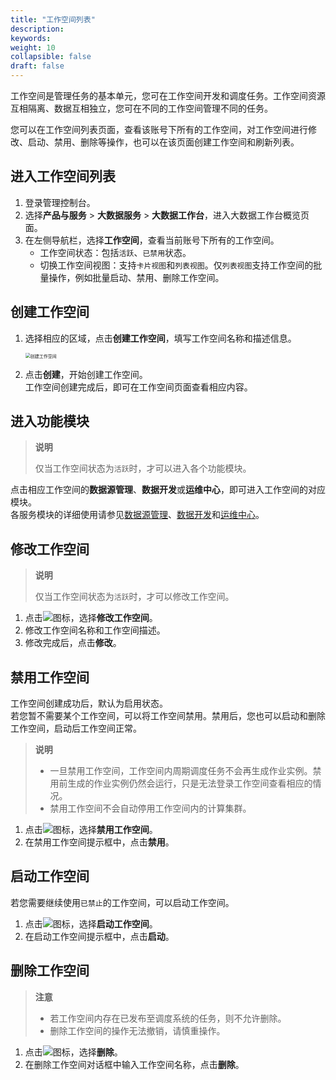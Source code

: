 ```yaml
---
title: "工作空间列表"
description:  
keywords: 
weight: 10
collapsible: false
draft: false
---
```

   
工作空间是管理任务的基本单元，您可在工作空间开发和调度任务。工作空间资源互相隔离、数据互相独立，您可在不同的工作空间管理不同的任务。

您可以在工作空间列表页面，查看该账号下所有的工作空间，对工作空间进行修改、启动、禁用、删除等操作，也可以在该页面创建工作空间和刷新列表。

## 进入工作空间列表

1. 登录管理控制台。
2. 选择**产品与服务** > **大数据服务** > **大数据工作台**，进入大数据工作台概览页面。
3. 在左侧导航栏，选择**工作空间**，查看当前账号下所有的工作空间。    
   - 工作空间状态：包括`活跃`、`已禁用`状态。     
   - 切换工作空间视图：支持`卡片视图`和`列表视图`。仅`列表视图`支持工作空间的批量操作，例如批量启动、禁用、删除工作空间。

## 创建工作空间

1. 选择相应的区域，点击**创建工作空间**，填写工作空间名称和描述信息。
   
   <img src="/bigdata/dataomnis/_images/create_workspace.png" alt="创建工作空间" style="zoom:50%;" />

2. 点击**创建**，开始创建工作空间。    
   工作空间创建完成后，即可在工作空间页面查看相应内容。

## 进入功能模块

> **说明**
> 
> 仅当工作空间状态为`活跃`时，才可以进入各个功能模块。

点击相应工作空间的**数据源管理**、**数据开发**或**运维中心**，即可进入工作空间的对应模块。    
各服务模块的详细使用请参见[数据源管理](../data_up_cloud/data_summary/)、[数据开发](../data_development/summary/)和[运维中心](../operation_maintence/summary/)。

## 修改工作空间

> **说明**
> 
> 仅当工作空间状态为`活跃`时，才可以修改工作空间。

1. 点击![](../../_images/icon_more.png)图标，选择**修改工作空间**。
2. 修改工作空间名称和工作空间描述。
3. 修改完成后，点击**修改**。

## 禁用工作空间

工作空间创建成功后，默认为启用状态。    
若您暂不需要某个工作空间，可以将工作空间禁用。禁用后，您也可以启动和删除工作空间，启动后工作空间正常。

> **说明**
> 
> - 一旦禁用工作空间，工作空间内周期调度任务不会再生成作业实例。禁用前生成的作业实例仍然会运行，只是无法登录工作空间查看相应的情况。
> - 禁用工作空间不会自动停用工作空间内的计算集群。

1. 点击![](../../_images/icon_more.png)图标，选择**禁用工作空间**。
2. 在禁用工作空间提示框中，点击**禁用**。

## 启动工作空间

若您需要继续使用`已禁止`的工作空间，可以启动工作空间。

1. 点击![](../../_images/icon_more.png)图标，选择**启动工作空间**。
2. 在启动工作空间提示框中，点击**启动**。

## 删除工作空间

> **注意**
> 
> - 若工作空间内存在已发布至调度系统的任务，则不允许删除。
> - 删除工作空间的操作无法撤销，请慎重操作。

1. 点击![](../../_images/icon_more.png)图标，选择**删除**。
2. 在删除工作空间对话框中输入工作空间名称，点击**删除**。


